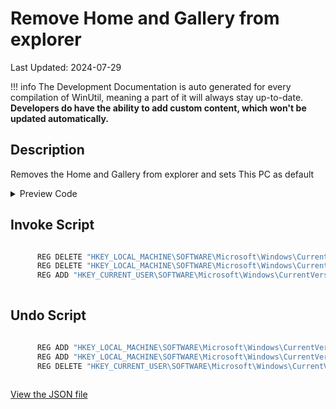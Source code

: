 ﻿# Remove Home and Gallery from explorer

Last Updated: 2024-07-29


!!! info
     The Development Documentation is auto generated for every compilation of WinUtil, meaning a part of it will always stay up-to-date. **Developers do have the ability to add custom content, which won't be updated automatically.**


## Description

Removes the Home and Gallery from explorer and sets This PC as default

<!-- BEGIN CUSTOM CONTENT -->

<!-- END CUSTOM CONTENT -->

<details>
<summary>Preview Code</summary>

```json
{
    "Content":  "Remove Home and Gallery from explorer",
    "Description":  "Removes the Home and Gallery from explorer and sets This PC as default",
    "category":  "z__Advanced Tweaks - CAUTION",
    "panel":  "1",
    "Order":  "a029_",
    "InvokeScript":  [
                         "\r\n      REG DELETE \"HKEY_LOCAL_MACHINE\\SOFTWARE\\Microsoft\\Windows\\CurrentVersion\\Explorer\\Desktop\\NameSpace\\{e88865ea-0e1c-4e20-9aa6-edcd0212c87c}\" /f\r\n      REG DELETE \"HKEY_LOCAL_MACHINE\\SOFTWARE\\Microsoft\\Windows\\CurrentVersion\\Explorer\\Desktop\\NameSpace\\{f874310e-b6b7-47dc-bc84-b9e6b38f5903}\" /f\r\n      REG ADD \"HKEY_CURRENT_USER\\SOFTWARE\\Microsoft\\Windows\\CurrentVersion\\Explorer\\Advanced\" /f /v \"LaunchTo\" /t REG_DWORD /d \"1\"\r\n      "
                     ],
    "UndoScript":  [
                       "\r\n      REG ADD \"HKEY_LOCAL_MACHINE\\SOFTWARE\\Microsoft\\Windows\\CurrentVersion\\Explorer\\Desktop\\NameSpace\\{e88865ea-0e1c-4e20-9aa6-edcd0212c87c}\" /f /ve /t REG_SZ /d \"{e88865ea-0e1c-4e20-9aa6-edcd0212c87c}\"\r\n      REG ADD \"HKEY_LOCAL_MACHINE\\SOFTWARE\\Microsoft\\Windows\\CurrentVersion\\Explorer\\Desktop\\NameSpace\\{f874310e-b6b7-47dc-bc84-b9e6b38f5903}\" /f /ve /t REG_SZ /d \"CLSID_MSGraphHomeFolder\"\r\n      REG DELETE \"HKEY_CURRENT_USER\\SOFTWARE\\Microsoft\\Windows\\CurrentVersion\\Explorer\\Advanced\" /f /v \"LaunchTo\"\r\n      "
                   ]
}
```
</details>

## Invoke Script

```powershell

      REG DELETE "HKEY_LOCAL_MACHINE\SOFTWARE\Microsoft\Windows\CurrentVersion\Explorer\Desktop\NameSpace\{e88865ea-0e1c-4e20-9aa6-edcd0212c87c}" /f
      REG DELETE "HKEY_LOCAL_MACHINE\SOFTWARE\Microsoft\Windows\CurrentVersion\Explorer\Desktop\NameSpace\{f874310e-b6b7-47dc-bc84-b9e6b38f5903}" /f
      REG ADD "HKEY_CURRENT_USER\SOFTWARE\Microsoft\Windows\CurrentVersion\Explorer\Advanced" /f /v "LaunchTo" /t REG_DWORD /d "1"
      

```
## Undo Script

```powershell

      REG ADD "HKEY_LOCAL_MACHINE\SOFTWARE\Microsoft\Windows\CurrentVersion\Explorer\Desktop\NameSpace\{e88865ea-0e1c-4e20-9aa6-edcd0212c87c}" /f /ve /t REG_SZ /d "{e88865ea-0e1c-4e20-9aa6-edcd0212c87c}"
      REG ADD "HKEY_LOCAL_MACHINE\SOFTWARE\Microsoft\Windows\CurrentVersion\Explorer\Desktop\NameSpace\{f874310e-b6b7-47dc-bc84-b9e6b38f5903}" /f /ve /t REG_SZ /d "CLSID_MSGraphHomeFolder"
      REG DELETE "HKEY_CURRENT_USER\SOFTWARE\Microsoft\Windows\CurrentVersion\Explorer\Advanced" /f /v "LaunchTo"
      

```
<!-- BEGIN SECOND CUSTOM CONTENT -->

<!-- END SECOND CUSTOM CONTENT -->

[View the JSON file](https://github.com/ChrisTitusTech/winutil/tree/main/config/tweaks.json)

